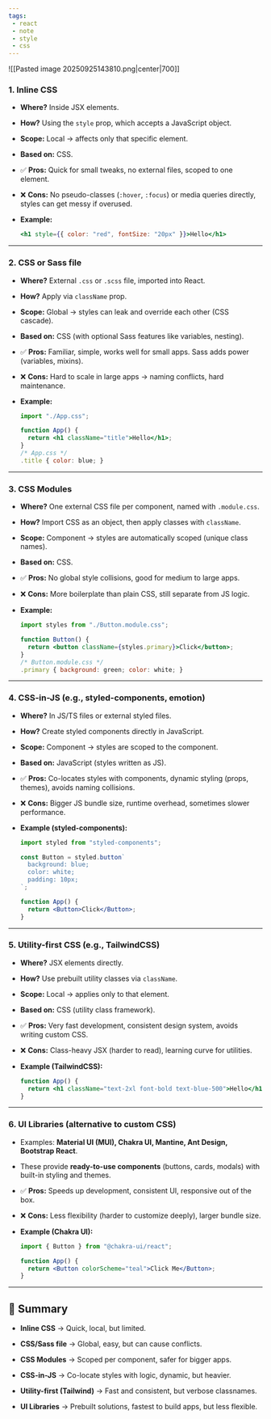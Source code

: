 ```yaml
---
tags: 
 - react
 - note
 - style
 - css
---
```


![[Pasted image 20250925143810.png|center|700]]

### 1. **Inline CSS**

- **Where?** Inside JSX elements.
    
- **How?** Using the `style` prop, which accepts a JavaScript object.
    
- **Scope:** Local → affects only that specific element.
    
- **Based on:** CSS.
    
- ✅ **Pros:** Quick for small tweaks, no external files, scoped to one element.
    
- ❌ **Cons:** No pseudo-classes (`:hover`, `:focus`) or media queries directly, styles can get messy if overused.
    
- **Example:**
    
    ```jsx
    <h1 style={{ color: "red", fontSize: "20px" }}>Hello</h1>
    ```
    

---

### 2. **CSS or Sass file**

- **Where?** External `.css` or `.scss` file, imported into React.
    
- **How?** Apply via `className` prop.
    
- **Scope:** Global → styles can leak and override each other (CSS cascade).
    
- **Based on:** CSS (with optional Sass features like variables, nesting).
    
- ✅ **Pros:** Familiar, simple, works well for small apps. Sass adds power (variables, mixins).
    
- ❌ **Cons:** Hard to scale in large apps → naming conflicts, hard maintenance.
    
- **Example:**
    
    ```jsx
    import "./App.css";
    
    function App() {
      return <h1 className="title">Hello</h1>;
    }
    /* App.css */
    .title { color: blue; }
    ```
    

---

### 3. **CSS Modules**

- **Where?** One external CSS file per component, named with `.module.css`.
    
- **How?** Import CSS as an object, then apply classes with `className`.
    
- **Scope:** Component → styles are automatically scoped (unique class names).
    
- **Based on:** CSS.
    
- ✅ **Pros:** No global style collisions, good for medium to large apps.
    
- ❌ **Cons:** More boilerplate than plain CSS, still separate from JS logic.
    
- **Example:**
    
    ```jsx
    import styles from "./Button.module.css";
    
    function Button() {
      return <button className={styles.primary}>Click</button>;
    }
    /* Button.module.css */
    .primary { background: green; color: white; }
    ```
    

---

### 4. **CSS-in-JS (e.g., styled-components, emotion)**

- **Where?** In JS/TS files or external styled files.
    
- **How?** Create styled components directly in JavaScript.
    
- **Scope:** Component → styles are scoped to the component.
    
- **Based on:** JavaScript (styles written as JS).
    
- ✅ **Pros:** Co-locates styles with components, dynamic styling (props, themes), avoids naming collisions.
    
- ❌ **Cons:** Bigger JS bundle size, runtime overhead, sometimes slower performance.
    
- **Example (styled-components):**
    
    ```jsx
    import styled from "styled-components";
    
    const Button = styled.button`
      background: blue;
      color: white;
      padding: 10px;
    `;
    
    function App() {
      return <Button>Click</Button>;
    }
    ```
    

---

### 5. **Utility-first CSS (e.g., TailwindCSS)**

- **Where?** JSX elements directly.
    
- **How?** Use prebuilt utility classes via `className`.
    
- **Scope:** Local → applies only to that element.
    
- **Based on:** CSS (utility class framework).
    
- ✅ **Pros:** Very fast development, consistent design system, avoids writing custom CSS.
    
- ❌ **Cons:** Class-heavy JSX (harder to read), learning curve for utilities.
    
- **Example (TailwindCSS):**
    
    ```jsx
    function App() {
      return <h1 className="text-2xl font-bold text-blue-500">Hello</h1>;
    }
    ```
    

---

### 6. **UI Libraries (alternative to custom CSS)**

- Examples: **Material UI (MUI), Chakra UI, Mantine, Ant Design, Bootstrap React**.
    
- These provide **ready-to-use components** (buttons, cards, modals) with built-in styling and themes.
    
- ✅ **Pros:** Speeds up development, consistent UI, responsive out of the box.
    
- ❌ **Cons:** Less flexibility (harder to customize deeply), larger bundle size.
    
- **Example (Chakra UI):**
    
    ```jsx
    import { Button } from "@chakra-ui/react";
    
    function App() {
      return <Button colorScheme="teal">Click Me</Button>;
    }
    ```
    

---

## 🔑 Summary

- **Inline CSS** → Quick, local, but limited.
    
- **CSS/Sass file** → Global, easy, but can cause conflicts.
    
- **CSS Modules** → Scoped per component, safer for bigger apps.
    
- **CSS-in-JS** → Co-locate styles with logic, dynamic, but heavier.
    
- **Utility-first (Tailwind)** → Fast and consistent, but verbose classnames.
    
- **UI Libraries** → Prebuilt solutions, fastest to build apps, but less flexible.
    